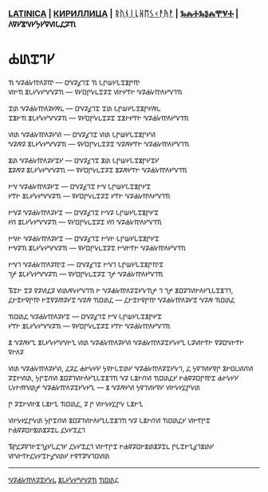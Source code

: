 ### [LATINICA](../Latn/Byitiye.md) | [КИРИЛЛИЦА](../Cyrl/Бытие.md) | [ᚱᚢᚾᛁᚳᚺᛖᛊᚲᚨᚤᚨ](../Runr/ᛒᚤᛁᛏᛁᚤᛖ.md) | [ⰃⰎⰀⰃⰑⰎⰉⰜⰀ](../Glag/Ⰱⱏⰹⱅⰹⰵ.md) | 𐍓𐍠𐍔𐍮𐍝𐍔𐍟𐍔𐍠𐍜𐍡𐍚𐍐𐍴

# 𐍑𐍨𐍢𐍙𐍔

𐍴 𐍝𐍐𐍑𐍛𐍳𐍓𐍐𐍳 — 𐍗𐍝𐍐𐍤𐍙𐍢 𐍴 𐍡𐍣𐍦𐍔𐍡𐍢𐍮𐍣𐍳  
𐍜𐍞𐍴 𐍮𐍡𐍔𐍛𐍔𐍝𐍝𐍐𐍴 — 𐍠𐍔𐍗𐍣𐍛𐍰𐍢𐍐𐍢 𐍜𐍞𐍔𐍒𐍞 𐍝𐍐𐍑𐍛𐍳𐍓𐍔𐍝𐍙𐍴

𐍢𐍨 𐍝𐍐𐍑𐍛𐍳𐍓𐍐𐍔𐍥𐍰 — 𐍗𐍝𐍐𐍤𐍙𐍢 𐍢𐍨 𐍡𐍣𐍦𐍔𐍡𐍢𐍮𐍣𐍔𐍥𐍰  
𐍢𐍮𐍞𐍴 𐍮𐍡𐍔𐍛𐍔𐍝𐍝𐍐𐍴 — 𐍠𐍔𐍗𐍣𐍛𐍰𐍢𐍐𐍢 𐍢𐍮𐍞𐍔𐍒𐍞 𐍝𐍐𐍑𐍛𐍳𐍓𐍔𐍝𐍙𐍴

𐍜𐍨 𐍝𐍐𐍑𐍛𐍳𐍓𐍐𐍔𐍜 — 𐍗𐍝𐍐𐍤𐍙𐍢 𐍜𐍨 𐍡𐍣𐍦𐍔𐍡𐍢𐍮𐍣𐍔𐍜  
𐍝𐍐𐍥𐍐 𐍮𐍡𐍔𐍛𐍔𐍝𐍝𐍐𐍴 — 𐍠𐍔𐍗𐍣𐍛𐍰𐍢𐍐𐍢 𐍝𐍐𐍥𐍔𐍒𐍞 𐍝𐍐𐍑𐍛𐍳𐍓𐍔𐍝𐍙𐍴

𐍮𐍨 𐍝𐍐𐍑𐍛𐍳𐍓𐍐𐍔𐍢𐍔 — 𐍗𐍝𐍐𐍤𐍙𐍢 𐍮𐍨 𐍡𐍣𐍦𐍔𐍡𐍢𐍮𐍣𐍔𐍢𐍔  
𐍮𐍐𐍥𐍐 𐍮𐍡𐍔𐍛𐍔𐍝𐍝𐍐𐍴 — 𐍠𐍔𐍗𐍣𐍛𐍰𐍢𐍐𐍢 𐍮𐍐𐍥𐍔𐍒𐍞 𐍝𐍐𐍑𐍛𐍳𐍓𐍔𐍝𐍙𐍴

𐍞𐍝 𐍝𐍐𐍑𐍛𐍳𐍓𐍐𐍔𐍢 — 𐍗𐍝𐍐𐍤𐍙𐍢 𐍞𐍝 𐍡𐍣𐍦𐍔𐍡𐍢𐍮𐍣𐍔𐍢  
𐍔𐍒𐍞 𐍮𐍡𐍔𐍛𐍔𐍝𐍝𐍐𐍴 — 𐍠𐍔𐍗𐍣𐍛𐍰𐍢𐍐𐍢 𐍔𐍒𐍞 𐍝𐍐𐍑𐍛𐍳𐍓𐍔𐍝𐍙𐍴

𐍞𐍝𐍐 𐍝𐍐𐍑𐍛𐍳𐍓𐍐𐍔𐍢 — 𐍗𐍝𐍐𐍤𐍙𐍢 𐍞𐍝𐍐 𐍡𐍣𐍦𐍔𐍡𐍢𐍮𐍣𐍔𐍢  
𐍔𐍩 𐍮𐍡𐍔𐍛𐍔𐍝𐍝𐍐𐍴 — 𐍠𐍔𐍗𐍣𐍛𐍰𐍢𐍐𐍢 𐍔𐍩 𐍝𐍐𐍑𐍛𐍳𐍓𐍔𐍝𐍙𐍴

𐍞𐍝𐍞 𐍝𐍐𐍑𐍛𐍳𐍓𐍐𐍔𐍢 — 𐍗𐍝𐍐𐍤𐍙𐍢 𐍞𐍝𐍞 𐍡𐍣𐍦𐍔𐍡𐍢𐍮𐍣𐍔𐍢  
𐍞𐍝𐍐𐍴 𐍮𐍡𐍔𐍛𐍔𐍝𐍝𐍐𐍴 — 𐍠𐍔𐍗𐍣𐍛𐍰𐍢𐍐𐍢 𐍞𐍝𐍞𐍒𐍞 𐍝𐍐𐍑𐍛𐍳𐍓𐍔𐍝𐍙𐍴

𐍞𐍝𐍙 𐍝𐍐𐍑𐍛𐍳𐍓𐍐𐍳𐍢 — 𐍗𐍝𐍐𐍤𐍙𐍢 𐍞𐍝𐍙 𐍡𐍣𐍦𐍔𐍡𐍢𐍮𐍣𐍳𐍢  
𐍙𐍬 𐍮𐍡𐍔𐍛𐍔𐍝𐍝𐍐𐍴 — 𐍠𐍔𐍗𐍣𐍛𐍰𐍢𐍐𐍢 𐍙𐍬 𐍝𐍐𐍑𐍛𐍳𐍓𐍔𐍝𐍙𐍴


𐍱𐍢𐍞 𐍢𐍐 𐍠𐍐𐍜𐍚𐍐 𐍜𐍨𐍥𐍛𐍔𐍝𐍙𐍴 𐍞 𐍝𐍐𐍑𐍛𐍳𐍓𐍐𐍢𐍔𐍛𐍴𐍬 𐍙 𐍙𐍬 𐍮𐍗𐍐𐍙𐍜𐍞𐍓𐍔𐍧𐍡𐍢𐍮𐍙𐍙, 𐍚𐍞𐍢𐍞𐍠𐍣𐍳 𐍞𐍢𐍠𐍐𐍕𐍐𐍔𐍢 𐍝𐍐𐍥 𐍴𐍗𐍨𐍚 — 𐍚𐍞𐍢𐍞𐍠𐍣𐍳 𐍝𐍐𐍑𐍛𐍳𐍓𐍐𐍔𐍢 𐍝𐍐𐍥 𐍴𐍗𐍨𐍚

𐍴𐍗𐍨𐍚 𐍝𐍐𐍑𐍛𐍳𐍓𐍐𐍔𐍢 — 𐍗𐍝𐍐𐍤𐍙𐍢 𐍞𐍝 𐍡𐍣𐍦𐍔𐍡𐍢𐍮𐍣𐍔𐍢  
𐍔𐍒𐍞 𐍮𐍡𐍔𐍛𐍔𐍝𐍝𐍐𐍴 — 𐍠𐍔𐍗𐍣𐍛𐍰𐍢𐍐𐍢 𐍔𐍒𐍞 𐍝𐍐𐍑𐍛𐍳𐍓𐍔𐍝𐍙𐍴

𐍮 𐍝𐍐𐍥𐍔𐍧 𐍮𐍡𐍔𐍛𐍔𐍝𐍝𐍞𐍧 𐍜𐍨 𐍝𐍐𐍑𐍛𐍳𐍓𐍐𐍔𐍜 𐍝𐍐𐍑𐍛𐍳𐍓𐍐𐍢𐍔𐍛𐍔𐍧 𐍡𐍐𐍜𐍞𐍒𐍞 𐍠𐍐𐍗𐍝𐍞𐍒𐍞 𐍠𐍞𐍓𐍐

𐍜𐍨 𐍝𐍐𐍑𐍛𐍳𐍓𐍐𐍔𐍜, 𐍚𐍐𐍚 𐍑𐍞𐍛𐍔𐍔 𐍟𐍠𐍞𐍡𐍢𐍨𐍔 𐍝𐍐𐍑𐍛𐍳𐍓𐍐𐍢𐍔𐍛𐍙, 𐍚 𐍟𐍠𐍙𐍜𐍔𐍠𐍣 𐍮𐍞𐍗𐍰𐍜𐍩𐍜 𐍐𐍢𐍞𐍜𐍨, 𐍟𐍣𐍢𐍩𐍜 𐍮𐍗𐍐𐍙𐍜𐍞𐍓𐍔𐍧𐍡𐍢𐍮𐍙𐍴 𐍝𐍐 𐍡𐍮𐍞𐍩𐍜 𐍴𐍗𐍨𐍚𐍔 𐍞𐍑𐍠𐍐𐍗𐍣𐍳𐍢 𐍑𐍞𐍛𐍔𐍔 𐍡𐍛𐍞𐍕𐍝𐍨𐍬 𐍝𐍐𐍑𐍛𐍳𐍓𐍐𐍢𐍔𐍛𐍔𐍧 — 𐍮 𐍝𐍐𐍥𐍔𐍜 𐍟𐍠𐍙𐍜𐍔𐍠𐍔 𐍜𐍞𐍛𐍔𐍚𐍣𐍛𐍨

𐍣 𐍐𐍢𐍞𐍜𐍞𐍮 𐍡𐍮𐍞𐍧 𐍴𐍗𐍨𐍚, 𐍐 𐍣 𐍜𐍞𐍛𐍔𐍚𐍣𐍛 𐍡𐍮𐍞𐍧

𐍜𐍞𐍛𐍔𐍚𐍣𐍛𐍨 𐍟𐍣𐍢𐍩𐍜 𐍮𐍗𐍐𐍙𐍜𐍞𐍓𐍔𐍧𐍡𐍢𐍮𐍙𐍴 𐍝𐍐 𐍡𐍮𐍞𐍩𐍜 𐍴𐍗𐍨𐍚𐍔 𐍜𐍞𐍒𐍣𐍢 𐍞𐍑𐍠𐍐𐍗𐍞𐍮𐍨𐍮𐍐𐍢𐍰 𐍚𐍛𐍔𐍢𐍚𐍙

𐍱𐍣𐍚𐍐𐍠𐍙𐍞𐍢𐍙𐍤𐍔𐍡𐍚𐍙𐍔 𐍚𐍛𐍔𐍢𐍚𐍙 𐍜𐍞𐍒𐍣𐍢 𐍞𐍑𐍠𐍐𐍗𐍞𐍮𐍨𐍮𐍐𐍢𐍰 𐍣𐍡𐍢𐍞𐍧𐍤𐍙𐍮𐍨𐍔 𐍜𐍝𐍞𐍒𐍞𐍚𐍛𐍔𐍢𐍞𐍤𐍝𐍨𐍔 𐍞𐍠𐍒𐍐𐍝𐍙𐍗𐍜𐍨

___
[𐍝𐍐𐍑𐍛𐍳𐍓𐍐𐍢𐍔𐍛𐍰](𐍝𐍐𐍑𐍛𐍳𐍓𐍐𐍢𐍔𐍛𐍰.md)
[𐍮𐍡𐍔𐍛𐍔𐍝𐍝𐍐𐍴](𐍮𐍡𐍔𐍛𐍔𐍝𐍝𐍐𐍴.md)
[𐍴𐍗𐍨𐍚](𐍴𐍗𐍨𐍚.md)
